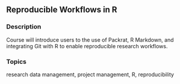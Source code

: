 ## Reproducible Workflows in R

### Description
Course will introduce users to the use of Packrat, R Markdown, and integrating Git with R to enable reproducible research workflows.

### Topics
research data management, project management, R, reproducibility

